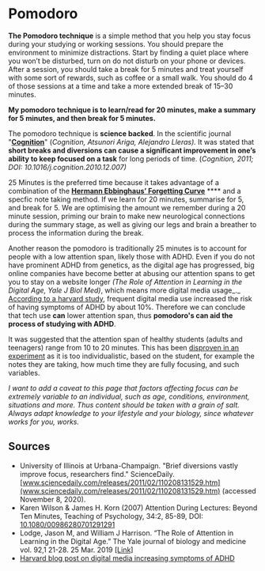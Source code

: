 # Pomodoro

**The Pomodoro technique** is a simple method that you help you stay focus during your studying or working sessions. You should prepare the environment to minimize distractions. Start by finding a quiet place where you won’t be disturbed, turn on do not disturb on your phone or devices. After a session, you should take a break for 5 minutes and treat yourself with some sort of rewards, such as coffee or a small walk. You should do 4 of those sessions at a time and take a more extended break of 15–30 minutes.

**My pomodoro technique is to learn/read for 20 minutes, make a summary for 5 minutes, and then break for 5 minutes.**

The pomodoro technique is **science backed**. In the scientific journal "[**Cognition**](https://www.sciencedaily.com/releases/2011/02/110208131529.htm)" \(_Cognition, Atsunori Ariga, Alejandro Lleras\)._ It was stated that **short breaks and diversions can cause a significant improvement in one’s ability to keep focused on a task** for long periods of time. \(_Cognition, 2011; DOI: 10.1016/j.cognition.2010.12.007\)_

25 Minutes is the preferred time because it takes advantage of a combination of the [**Hermann Ebbinghaus’ Forgetting Curve**](hermann-ebbinghaus-forgetting-curve.md) **** and a specfic note taking method. If we learn for 20 minutes, summarise for 5, and break for 5. We are optimising the amount we remember during a 20 minute session, priming our brain to make new neurological connections during the summary stage, as well as giving our legs and brain a breather to process the information during the break.

Another reason the pomodoro is traditionally 25 minutes is to account for people with a low attention span, likely those with ADHD. Even if you do not have prominent ADHD from genetics, as the digital age has progressed, big online companies have become better at abusing our attention spans to get you to stay on a website longer _\(The Role of Attention in Learning in the Digital Age, Yale J Biol Med\)_, which means more digital media usage_._ [According to a harvard study](https://www.health.harvard.edu/blog/can-cell-phone-use-cause-adhd-2018073114375), frequent digital media use increased the risk of having symptoms of ADHD by about 10%. Therefore we can conclude that tech use **can** lower attention span, thus **pomodoro's can aid the process of studying with ADHD**. 

It was suggested that the attention span of healthy students \(adults and teenagers\) range from 10 to 20 minutes. This has been [disproven in an experiment](https://www.tandfonline.com/doi/abs/10.1080/00986280701291291) as it is too individualistic, based on the student, for example the notes they are taking, how much time they are fully focusing, and such variables.

_I want to add a caveat to this page that factors affecting focus can be extremely variable to an individual, such as age, conditions, environment, situations and more. Thus content should be taken with a grain of salt. Always adapt knowledge to your lifestyle and your biology, since whatever works for you, works._

## Sources

* University of Illinois at Urbana-Champaign. "Brief diversions vastly improve focus, researchers find." ScienceDaily. [www.sciencedaily.com/releases/2011/02/110208131529.htm](www.sciencedaily.com/releases/2011/02/110208131529.htm) \(accessed November 8, 2020\).
* Karen Wilson & James H. Korn \(2007\) Attention During Lectures: Beyond Ten Minutes, Teaching of Psychology, 34:2, 85-89, DOI: [10.1080/00986280701291291](https://doi.org/10.1080/00986280701291291)
* Lodge, Jason M, and William J Harrison. “The Role of Attention in Learning in the Digital Age.” The Yale journal of biology and medicine vol. 92,1 21-28. 25 Mar. 2019 [\[Link\]](https://www.ncbi.nlm.nih.gov/pmc/articles/PMC6430174/)
* [Harvard blog post on digital media increasing symptoms of ADHD](https://www.health.harvard.edu/blog/can-cell-phone-use-cause-adhd-2018073114375)


